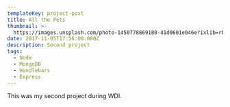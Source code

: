 ```yaml
---
templateKey: project-post
title: All the Pets
thumbnail: >-
  https://images.unsplash.com/photo-1450778869180-41d0601e046e?ixlib=rb-1.2.1&ixid=eyJhcHBfaWQiOjEyMDd9&auto=format&fit=crop&w=300&q=80
date: 2017-11-05T17:56:00.000Z
description: Second project
tags:
  - Node
  - MongoDB
  - Handlebars
  - Express
---
```


This was my second project during WDI.
